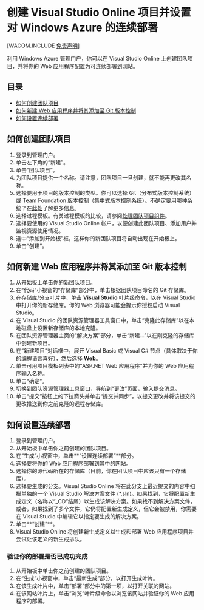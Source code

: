 <properties linkid="create-vso-project-setup-continuous-deployment" urlDisplayName="How to create a VSO project and setup Continuous Deployment" pageTitle="How to create a Visual Studio Online team project and setup Continuous Deployment - Windows Azure" metaKeywords="Visual Studio Online create team project, continuous deployment to Azure" description="Learn how to create a Visual Studio Online team project and configure it for continuous deployment to Windows Azure." metaCanonical="" services="cloud-services, visual-studio-online" documentationCenter="" title="How to Create and Deploy a Cloud Service" authors="jimlamb" solutions="" writer="jimlamb" manager="" editor=""  />
<tags ms.service="cloud-services, visual-studio-online"
    ms.date=""
    wacn.date=""
    />

# 创建 Visual Studio Online 项目并设置对 Windows Azure 的连续部署

[WACOM.INCLUDE [免责声明][免责声明]]

利用 Windows Azure 管理门户，你可以在 Visual Studio Online 上创建团队项目，并将你的 Web 应用程序配置为可连续部署到网站。

## 目录

-   [如何创建团队项目][如何创建团队项目]
-   [如何新建 Web 应用程序并将其添加至 Git 版本控制][如何新建 Web 应用程序并将其添加至 Git 版本控制]
-   [如何设置连续部署][如何设置连续部署]

## <a name="create_team_project"></a>如何创建团队项目

1.  登录到管理门户。
2.  单击左下角的“新建”。
3.  单击“团队项目”。
4.  为团队项目提供一个名称。请注意，团队项目一旦创建，就不能再更改其名称。
5.  选择要用于项目的版本控制的类型。你可以选择 Git（分布式版本控制系统）或 Team Foundation 版本控制（集中式版本控制系统）。不确定要用哪种系统？在[此处][此处]了解更多信息。
6.  选择过程模板。有关过程模板的比较，请参阅[处理团队项目组件][处理团队项目组件]。
7.  选择要使用的 Visual Studio Online 帐户，以便创建此团队项目、添加用户并监视资源使用情况。
8.  选中“添加到开始板”框，这样你的新团队项目将自动出现在开始板上。
9.  单击“创建”。

## <a name="create_web_app"></a>如何新建 Web 应用程序并将其添加至 Git 版本控制

1.  从开始板上单击你的新团队项目。
2.  在“代码”小视窗的“存储库”部分中，单击根据团队项目命名的 Git 存储库。
3.  在存储库/分支叶片中，单击 **Visual Studio** 叶片级命令，以在 Visual Studio 中打开你的新存储库。你的 Web 浏览器可能会提示你授权启动 Visual Studio。
4.  在 Visual Studio 的团队资源管理器工具窗口中，单击“克隆此存储库”以在本地磁盘上设置新存储库的本地克隆。
5.  在团队资源管理器主页的“解决方案”部分，单击“新建...”以在刚克隆的存储库中创建新项目。
6.  在“新建项目”对话框中，展开 Visual Basic 或 Visual C# 节点（具体取决于你的编程语言喜好），然后选择 **Web**。
7.  单击可用项目模板列表中的“ASP.NET Web 应用程序”并为你的 Web 应用程序输入名称。
8.  单击“确定”。
9.  切换到团队资源管理器工具窗口，导航到“更改”页面，输入提交消息。
10. 单击“提交”按钮上的下拉箭头并单击“提交并同步”，以提交更改并将该提交的更改推送到你之前克隆的远程存储库。

## <a name="continuous_deployment"></a>如何设置连续部署

1.  登录到管理门户。
2.  从开始板中单击你之前创建的团队项目。
3.  在“生成”小视窗中，单击**“设置连续部署”**部分。
4.  选择要将你的 Web 应用程序部署到其中的网站。
5.  选择你的源代码所在的存储库（目前，你在团队项目中应该只有一个存储库）。
6.  选择要生成的分支。Visual Studio Online 将在此分支上最近提交的内容中扫描单独的一个 Visual Studio 解决方案文件 (\*.sln)。如果找到，它将配置新生成定义（名称以“\_CD”结尾）以生成该解决方案。如果找不到解决方案文件，或者，如果找到了多个文件，它仍将配置新生成定义，但它会被禁用，你需要在 Visual Studio 中编辑它以指定要生成的解决方案。
7.  单击**“创建”**。
8.  Visual Studio Online 将创建新生成定义以生成和部署 Web 应用程序项目并尝试让该定义的新生成排队。

### 验证你的部署是否已成功完成

1.  从开始板中单击你之前创建的团队项目。
2.  在“生成”小视窗中，单击“最新生成”部分，以打开生成叶片。
3.  在该生成叶片中，单击“部署”部分中的第一项，以打开关联的网站。
4.  在该网站叶片上，单击“浏览”叶片级命令以浏览该网站并验证你的 Web 应用程序的部署。

  [免责声明]: ../includes/disclaimer.md
  [如何创建团队项目]: #create_team_project
  [如何新建 Web 应用程序并将其添加至 Git 版本控制]: #create_web_app
  [如何设置连续部署]: #continuous_deployment
  [此处]: http://msdn.microsoft.com/zh-cn/library/ms181368.aspx
  [处理团队项目组件]: http://msdn.microsoft.com/zh-cn/library/ms400752.aspx
